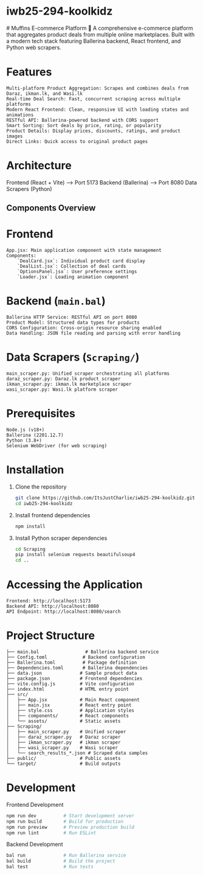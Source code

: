 <h1>iwb25-294-koolkidz</h1>
# Muffins E-commerce Platform 🧁
A comprehensive e-commerce platform that aggregates product deals from multiple online marketplaces. Built with a modern tech stack featuring Ballerina backend, React frontend, and Python web scrapers.

# Features
    Multi-platform Product Aggregation: Scrapes and combines deals from Daraz, ikman.lk, and Wasi.lk
    Real-time Deal Search: Fast, concurrent scraping across multiple platforms
    Modern React Frontend: Clean, responsive UI with loading states and animations
    RESTful API: Ballerina-powered backend with CORS support
    Smart Sorting: Sort deals by price, rating, or popularity
    Product Details: Display prices, discounts, ratings, and product images
    Direct Links: Quick access to original product pages

# Architecture
Frontend (React + Vite) --> Port 5173
Backend (Ballerina) --> Port 8080
Data Scrapers (Python) 

## Components Overview

# Frontend 
    App.jsx: Main application component with state management
    Components:
        `DealCard.jsx`: Individual product card display
        `DealList.jsx`: Collection of deal cards
        `OptionsPanel.jsx`: User preference settings
        `Loader.jsx`: Loading animation component

# Backend (`main.bal`)
    Ballerina HTTP Service: RESTful API on port 8080
    Product Model: Structured data types for products
    CORS Configuration: Cross-origin resource sharing enabled
    Data Handling: JSON file reading and parsing with error handling

# Data Scrapers (`Scraping/`)
    main_scraper.py: Unified scraper orchestrating all platforms
    daraz_scraper.py: Daraz.lk product scraper
    ikman_scraper.py: ikman.lk marketplace scraper  
    wasi_scraper.py: Wasi.lk platform scraper



# Prerequisites
    Node.js (v18+)
    Ballerina (2201.12.7)
    Python (3.8+)
    Selenium WebDriver (for web scraping)


# Installation

1. Clone the repository
   ```bash
   git clone https://github.com/ItsJustCharlie/iwb25-294-koolkidz.git
   cd iwb25-294-koolkidz
   ```

2. Install frontend dependencies
   ```bash
   npm install
   ```

3. Install Python scraper dependencies
   ```bash
   cd Scraping
   pip install selenium requests beautifulsoup4
   cd ..
   ```


# Accessing the Application
    Frontend: http://localhost:5173
    Backend API: http://localhost:8080
    API Endpoint: http://localhost:8080/search


# Project Structure

```
├── main.bal                 # Ballerina backend service
├── Config.toml             # Backend configuration
├── Ballerina.toml          # Package definition
├── Dependencies.toml       # Ballerina dependencies
├── data.json              # Sample product data
├── package.json           # Frontend dependencies
├── vite.config.js         # Vite configuration
├── index.html             # HTML entry point
├── src/
│   ├── App.jsx            # Main React component
│   ├── main.jsx           # React entry point
│   ├── style.css          # Application styles
│   ├── components/        # React components
│   └── assets/            # Static assets
├── Scraping/
│   ├── main_scraper.py    # Unified scraper
│   ├── daraz_scraper.py   # Daraz scraper
│   ├── ikman_scraper.py   # ikman scraper
│   ├── wasi_scraper.py    # Wasi scraper
│   └── search_results_*.json # Scraped data samples
├── public/                # Public assets
└── target/                # Build outputs
```


# Development

Frontend Development
```bash
npm run dev          # Start development server
npm run build        # Build for production
npm run preview      # Preview production build
npm run lint         # Run ESLint
```

Backend Development
```bash
bal run              # Run Ballerina service
bal build            # Build the project
bal test             # Run tests
```
